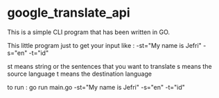 # google_translate_api

This is a simple CLI program that has been written in GO.

This little program just to get your input like :
-st="My name is Jefri" 
-s="en" 
-t="id"

st means string or the sentences that you want to translate 
s means the source language
t means the destination language

to run :
go run main.go -st="My name is Jefri" -s="en" -t="id"